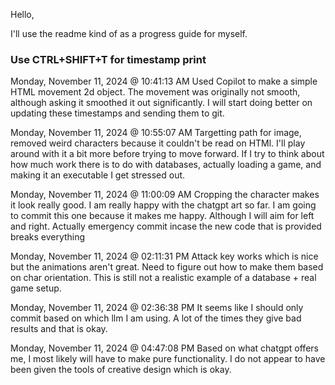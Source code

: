 Hello,

I'll use the readme kind of as a progress guide for myself. 


### Use CTRL+SHIFT+T for timestamp print
Monday, November 11, 2024 @ 10:41:13 AM 
Used Copilot to make a simple HTML movement 2d object. The movement was originally not smooth, although asking it smoothed it out significantly. I will start doing better on updating these timestamps and sending them to git. 

Monday, November 11, 2024 @ 10:55:07 AM
Targetting path for image, removed weird characters because it couldn't be read on HTMl. I'll play around with it a bit more before trying to move forward. If I try to think about how much work there is to do with databases, actually loading a game, and making it an executable I get stressed out. 

Monday, November 11, 2024 @ 11:00:09 AM
Cropping the character makes it look really good. I am really happy with the chatgpt art so far. I am going to commit this one because it makes me happy. Although I will aim for left and right. Actually emergency commit incase the new code that is provided breaks everything

Monday, November 11, 2024 @ 02:11:31 PM
Attack key works which is nice but the animations aren't great. Need to figure out how to make them based on char orientation. This is still not a realistic example of a database + real game setup. 

Monday, November 11, 2024 @ 02:36:38 PM
It seems like I should only commit based on which llm I am using. A lot of the times they give bad results and that is okay. 

Monday, November 11, 2024 @ 04:47:08 PM
Based on what chatgpt offers me, I most likely will have to make pure functionality. I do not appear to have been given the tools of creative design which is okay. 